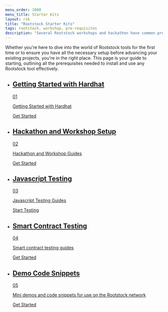 ```yaml
---
menu_order: 1000
menu_title: Starter Kits
layout: rsk
title: "Rootstock Starter Kits"
tags: rootstock, workshop, pre-requisites
description: "Several Rootstock workshops and hackathon have common pre-requisites that you will need to have set up or configured on your system before proceeding. Here are some detailed instructions and starter guides on how to prepare ahead of your next workshop or hackathon."
---
```


Whether you're here to dive into the world of Rootstock tools for the first time or to ensure you have all the necessary setup before advancing your existing projects, you're in the right place. This page is your guide to starting, outlining all the prerequisites needed to install and use any Rootstock tool effectively.

<div class="features-list">
    <ul id="card-list" class="row">
    <li class="col-xl-6 col-md-6">
        <div class="feature-card">
<div class="content two-line-title-content"><a href="/guides/quickstart/hardhat/">
            <div class="content-container">
            <div class="card-title"><h2 class="zg-text-bg bg-pink">Getting Started with Hardhat</h2><span class="zg-label ml-1 bg-pink">01</span></div>
                <p class="card-desc">Getting Started with Hardhat</p>
            </div>
            </a><div class="btn-container"><a href="/guides/quickstart/hardhat/">
                </a><a class="green" href="/guides/quickstart/hardhat/">Get Started</a>
            </div>
            </div>
        </div>
        </li>
        <li class="col-xl-6 col-md-6">
        <div class="feature-card">
<div class="content"><a href="/guides/starter-kits/hackathon-starter/">
            <div class="content-container">
               <div class="card-title"><h2 class="zg-text-bg">Hackathon and Workshop Setup</h2><span class="zg-label ml-1">02</span></div> 
                <p class="card-desc">Hackathon and Workshop Guides</p>
            </div>
            </a><div class="btn-container "><a href="/guides/starter-kits/hackathon-starter/">
                </a><a class="green" href="/guides/starter-kits/hackathon-starter/">Get Started</a>
            </div>
            </div>
        </div>
        </li>
        <li class="col-xl-6 col-md-6">
        <div class="feature-card">
<div class="content"><a href="/guides/starter-kits/javascript-testing/">
            <div class="content-container">
              <div class="card-title"><h2 class="zg-text-bg bg-yellow">Javascript Testing</h2><span class="zg-label ml-1 bg-yellow">03</span></div> 
                <p class="card-desc">Javascript Testing Guides</p>
            </div>
            </a><div class="btn-container"><a href="/guides/starter-kits/javascript-testing/">
                </a><a class="green" href="/guides/starter-kits/javascript-testing/">Start Testing</a>
            </div>
            </div>
        </div>
        </li>
        <li class="col-xl-6 col-md-6">
        <div class="feature-card">
<div class="content two-line-title-content"><a href="/guides/starter-kits/smart-contract-testing/">
            <div class="content-container">
            <div class="card-title"><h2 class="zg-text-bg bg-purple">Smart Contract Testing</h2><span class="zg-label ml-1 bg-purple">04</span></div>
                <p class="card-desc">Smart contract testing guides</p>
            </div>
            </a><div class="btn-container"><a href="/guides/starter-kits/smart-contract-testing/">
                </a><a class="green" href="/guides/starter-kits/smart-contract-testing/">Get Started</a>
            </div>
            </div>
        </div>
        </li>
        <li class="col-xl-6 col-md-6">
        <div class="feature-card">
<div class="content two-line-title-content"><a href="https://github.com/rsksmart/demo-code-snippets">
            <div class="content-container">
            <div class="card-title"><h2 class="zg-text-bg bg-pink">Demo Code Snippets</h2><span class="zg-label ml-1 bg-pink">05</span></div>
                <p class="card-desc">Mini demos and code snippets for use on the Rootstock network</p>
            </div>
            </a><div class="btn-container"><a href="https://github.com/rsksmart/demo-code-snippets">
                </a><a class="green" href="https://github.com/rsksmart/demo-code-snippets">Get Started</a>
            </div>
            </div>
        </div>
        </li>
    </ul>
</div>